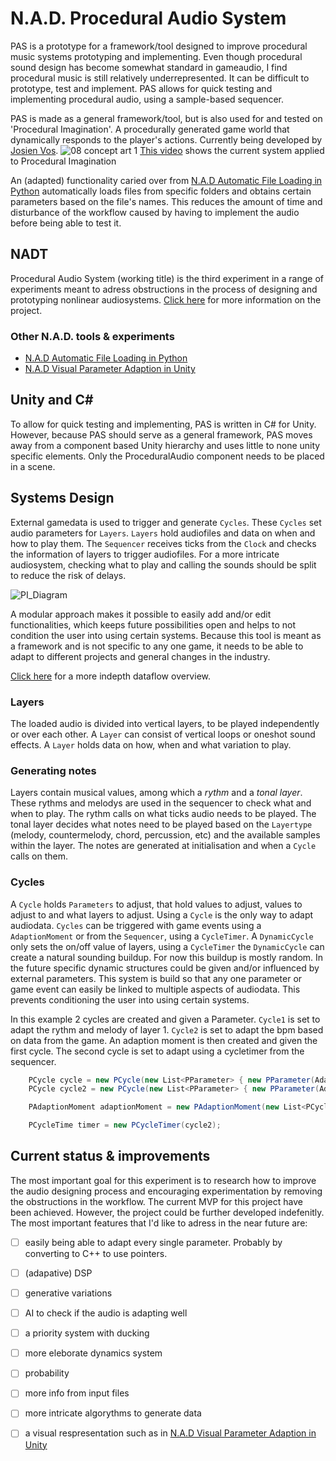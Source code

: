 # N.A.D. Procedural Audio System
PAS is a prototype for a framework/tool designed to improve procedural music systems prototyping and implementing. Even though procedural sound design has become somewhat standard in gameaudio, I find procedural music is still relatively underrepresented. It can be difficult to prototype, test and implement. PAS allows for quick testing and implementing procedural audio, using a sample-based sequencer. 

PAS is made as a general framework/tool, but is also used for and tested on 'Procedural Imagination'. A procedurally generated game world that dynamically responds to the player's actions. Currently being developed by [Josien Vos](http://josienvos.nl/).
![08 concept art 1](https://user-images.githubusercontent.com/31696336/80291854-857ec580-8751-11ea-884a-7a34bae40979.png)
 [This video](https://streamable.com/y8uoq6) shows the current system applied to Procedural Imagination

An (adapted) functionality caried over from [N.A.D Automatic File Loading in Python](https://github.com/StijndeK/N.A.D.AutomaticSoundloader) automatically loads files from specific folders and obtains certain parameters based on the file's names. This reduces the amount of time and disturbance of the workflow caused by having to implement the audio before being able to test it.

## NADT
Procedural Audio System (working title) is the third experiment in a range of experiments meant to adress obstructions in the process of designing and prototyping nonlinear audiosystems. [Click here](http://sdkoning.com/PF/N.A.D.T..html) for more information on the project.

### Other N.A.D. tools & experiments
- [N.A.D Automatic File Loading in Python](https://github.com/StijndeK/N.A.D.AutomaticSoundloader)
- [N.A.D Visual Parameter Adaption in Unity](https://github.com/StijndeK/N.A.D.VisualParameterAdaption)

## Unity and C#
To allow for quick testing and implementing, PAS is written in C# for Unity. However, because PAS should serve as a general framework, PAS moves away from a component based Unity hierarchy and uses little to none unity specific elements. Only the ProceduralAudio component needs to be placed in a scene. 

## Systems Design
External gamedata is used to trigger and generate `Cycles`. These `Cycles` set audio parameters for `Layers`. `Layers` hold audiofiles and data on when and how to play them. The `Sequencer` receives ticks from the `Clock` and checks the information of layers to trigger audiofiles. For a more intricate audiosystem, checking what to play and calling the sounds should be split to reduce the risk of delays.

![PI_Diagram](https://user-images.githubusercontent.com/31696336/80965632-2d138c00-8e13-11ea-9b8a-95dc09f23286.png)

A modular approach makes it possible to easily add and/or edit functionalities, which keeps future possibilities open and helps to not condition the user into using certain systems. Because this tool is meant as a framework and is not specific to any one game, it needs to be able to adapt to different projects and general changes in the industry.

 [Click here](https://user-images.githubusercontent.com/31696336/80933589-b354b180-8dc4-11ea-9f22-79c06825a77c.png) for a more indepth dataflow overview.

### Layers
The loaded audio is divided into vertical layers, to be played independently or over each other. A `Layer` can consist of vertical loops or oneshot sound effects. A `Layer` holds data on how, when and what variation to play. 

### Generating notes
Layers contain musical values, among which a *rythm* and a *tonal layer*. These rythms and melodys are used in the sequencer to check what and when to play. The rythm calls on what ticks audio needs to be played. The tonal layer decides what notes need to be played based on the `Layertype` (melody, countermelody, chord, percussion, etc) and the available samples within the layer. The notes are generated at initialisation and when a `Cycle` calls on them.

### Cycles
 A `Cycle` holds `Parameters` to adjust, that hold values to adjust, values to adjust to and what layers to adjust. Using a `Cycle` is the only way to adapt audiodata. `Cycles` can be triggered with game events using a `AdaptionMoment` or from the `Sequencer`, using a `CycleTimer`. A `DynamicCycle` only sets the on/off value of layers, using a `CycleTimer` the `DynamicCycle` can create a natural sounding buildup. For now this buildup is mostly random. In the future specific dynamic structures could be given and/or influenced by external parameters. This system is build so that any one parameter or game event can easily be linked to multiple aspects of audiodata. This prevents conditioning the user into using certain systems.

 In this example 2 cycles are created and given a Parameter. `Cycle1` is set to adapt the rythm and melody of layer 1. `Cycle2` is set to adapt the bpm based on data from the game. An adaption moment is then created and given the first cycle. The second cycle is set to adapt using a cycletimer from the sequencer.
```C#
    PCycle cycle = new PCycle(new List<PParameter> { new PParameter(AdaptableParametersCycle.rythmAndMelody, null, new List<int> { 1 })}));
    PCycle cycle2 = new PCycle(new List<PParameter> { new PParameter(AdaptableParametersCycle.bpm, gamedata)});

    PAdaptionMoment adaptionMoment = new PAdaptionMoment(new List<PCycle> {cycle});

    PCycleTime timer = new PCycleTimer(cycle2);
```

## Current status & improvements
The most important goal for this experiment is to research how to improve the audio designing process and encouraging experimentation by removing the obstructions in the workflow. The current MVP for this project have been achieved. However, the project could be further developed indefenitly. The most important features that I'd like to adress in the near future are:
- [ ] easily being able to adapt every single parameter. Probably by converting to C++ to use pointers.
- [ ] (adapative) DSP
- [ ] generative variations
- [ ] AI to check if the audio is adapting well
- [ ] a priority system with ducking
- [ ] more eleborate dynamics system
- [ ] probability
- [ ] more info from input files
- [ ] more intricate algorythms to generate data
- [ ] a visual respresentation such as in [N.A.D Visual Parameter Adaption in Unity](https://github.com/StijndeK/N.A.D.VisualParameterAdaption)


